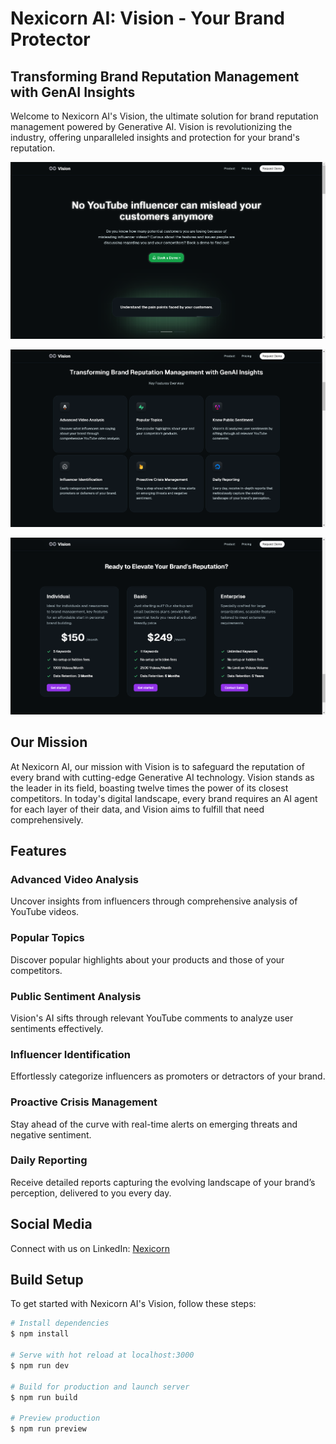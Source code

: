 # Nexicorn AI: Vision - Your Brand Protector

## Transforming Brand Reputation Management with GenAI Insights

Welcome to Nexicorn AI's Vision, the ultimate solution for brand reputation management powered by Generative AI. Vision is revolutionizing the industry, offering unparalleled insights and protection for your brand's reputation. 

![Vision](public/cover.png)

![Vision](public/cover_2.png)

![Vision](public/cover_3.png)

## Our Mission

At Nexicorn AI, our mission with Vision is to safeguard the reputation of every brand with cutting-edge Generative AI technology. Vision stands as the leader in its field, boasting twelve times the power of its closest competitors. In today's digital landscape, every brand requires an AI agent for each layer of their data, and Vision aims to fulfill that need comprehensively.

## Features

### Advanced Video Analysis
Uncover insights from influencers through comprehensive analysis of YouTube videos.

### Popular Topics
Discover popular highlights about your products and those of your competitors.

### Public Sentiment Analysis
Vision's AI sifts through relevant YouTube comments to analyze user sentiments effectively.

### Influencer Identification
Effortlessly categorize influencers as promoters or detractors of your brand.

### Proactive Crisis Management
Stay ahead of the curve with real-time alerts on emerging threats and negative sentiment.

### Daily Reporting
Receive detailed reports capturing the evolving landscape of your brand’s perception, delivered to you every day.

## Social Media

Connect with us on LinkedIn: [Nexicorn](https://www.linkedin.com/company/nexicorn/)

## Build Setup

To get started with Nexicorn AI's Vision, follow these steps:

```bash
# Install dependencies
$ npm install

# Serve with hot reload at localhost:3000
$ npm run dev

# Build for production and launch server
$ npm run build

# Preview production
$ npm run preview
